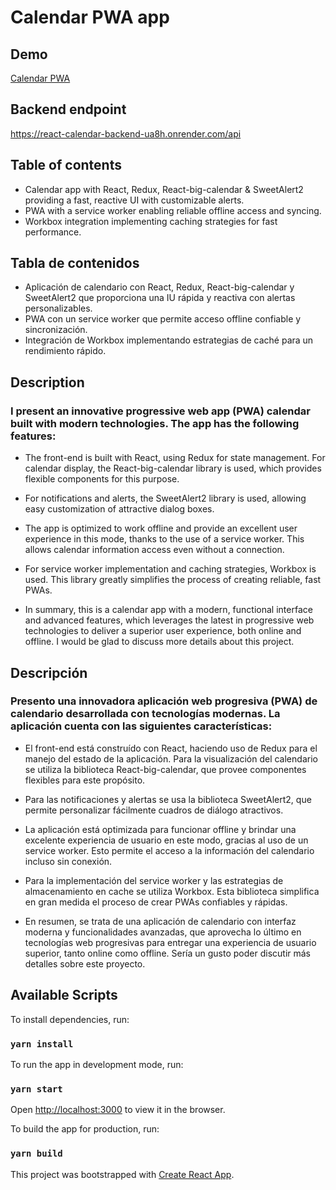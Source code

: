 # Calendar PWA app

## Demo

[Calendar PWA](https://calendar-ferdeolazabal.netlify.app/)

## Backend endpoint

https://react-calendar-backend-ua8h.onrender.com/api

## Table of contents

- Calendar app with React, Redux, React-big-calendar & SweetAlert2 providing a fast, reactive UI with customizable alerts.
- PWA with a service worker enabling reliable offline access and syncing.
- Workbox integration implementing caching strategies for fast performance.

## Tabla de contenidos

- Aplicación de calendario con React, Redux, React-big-calendar y SweetAlert2 que proporciona una IU rápida y reactiva con alertas personalizables.
- PWA con un service worker que permite acceso offline confiable y sincronización.
- Integración de Workbox implementando estrategias de caché para un rendimiento rápido.

## Description

### I present an innovative progressive web app (PWA) calendar built with modern technologies. The app has the following features:

- The front-end is built with React, using Redux for state management. For calendar display, the React-big-calendar library is used, which provides flexible components for this purpose.
- For notifications and alerts, the SweetAlert2 library is used, allowing easy customization of attractive dialog boxes.
- The app is optimized to work offline and provide an excellent user experience in this mode, thanks to the use of a service worker. This allows calendar information access even without a connection.
- For service worker implementation and caching strategies, Workbox is used. This library greatly simplifies the process of creating reliable, fast PWAs.

- In summary, this is a calendar app with a modern, functional interface and advanced features, which leverages the latest in progressive web technologies to deliver a superior user experience, both online and offline. I would be glad to discuss more details about this project.

## Descripción

### Presento una innovadora aplicación web progresiva (PWA) de calendario desarrollada con tecnologías modernas. La aplicación cuenta con las siguientes características:

- El front-end está construído con React, haciendo uso de Redux para el manejo del estado de la aplicación. Para la visualización del calendario se utiliza la biblioteca React-big-calendar, que provee componentes flexibles para este propósito.
- Para las notificaciones y alertas se usa la biblioteca SweetAlert2, que permite personalizar fácilmente cuadros de diálogo atractivos.
- La aplicación está optimizada para funcionar offline y brindar una excelente experiencia de usuario en este modo, gracias al uso de un service worker. Esto permite el acceso a la información del calendario incluso sin conexión.
- Para la implementación del service worker y las estrategias de almacenamiento en cache se utiliza Workbox. Esta biblioteca simplifica en gran medida el proceso de crear PWAs confiables y rápidas.

- En resumen, se trata de una aplicación de calendario con interfaz moderna y funcionalidades avanzadas, que aprovecha lo último en tecnologías web progresivas para entregar una experiencia de usuario superior, tanto online como offline. Sería un gusto poder discutir más detalles sobre este proyecto.

## Available Scripts

To install dependencies, run:

### `yarn install`

To run the app in development mode, run:

### `yarn start`

Open [http://localhost:3000](http://localhost:3000) to view it in the browser.

To build the app for production, run:

### `yarn build`

This project was bootstrapped with [Create React App](https://github.com/facebook/create-react-app).

